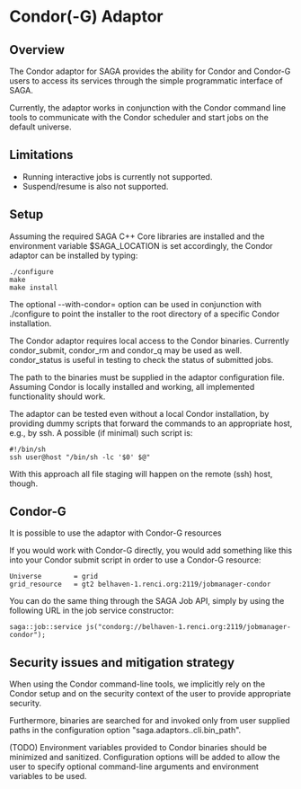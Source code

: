 Condor(-G) Adaptor
==================

Overview
--------

The Condor adaptor for SAGA provides the ability for Condor and Condor-G users 
to access its services through the simple programmatic interface of SAGA.

Currently, the adaptor works in conjunction with the Condor command line tools
to communicate with the Condor scheduler and start jobs on the default universe.


Limitations
------------

* Running interactive jobs is currently not supported. 
* Suspend/resume is also not supported.

Setup
-----

Assuming the required SAGA C++ Core libraries are installed and the environment 
variable $SAGA_LOCATION is set accordingly, the Condor adaptor can be installed
by typing:

    ./configure
    make
    make install
    
The optional --with-condor= option can be used in conjunction with ./configure
to point the installer to the root directory of a specific Condor installation. 

The Condor adaptor requires local access to the Condor binaries. Currently
condor_submit, condor_rm and condor_q may be used as well. condor_status is
useful in testing to check the status of submitted jobs.

The path to the binaries must be supplied in the adaptor configuration file.
Assuming Condor is locally installed and working, all implemented functionality
should work.

The adaptor can be tested even without a local Condor installation, by providing
dummy scripts that forward the commands to an appropriate host, e.g., by ssh.
A possible (if minimal) such script is:

    #!/bin/sh
    ssh user@host "/bin/sh -lc '$0' $@"

With this approach all file staging will happen on the remote (ssh) host,
though.

Condor-G
--------

It is possible to use the adaptor with Condor-G resources

If you would work with Condor-G directly, you would add something like this 
into your Condor submit script in order to use a Condor-G resource:

    Universe        = grid
    grid_resource   = gt2 belhaven-1.renci.org:2119/jobmanager-condor

You can do the same thing through the SAGA Job API, simply by using the 
following URL in the job service constructor:

    saga::job::service js("condorg://belhaven-1.renci.org:2119/jobmanager-condor");


Security issues and mitigation strategy
---------------------------------------

When using the Condor command-line tools, we implicitly rely on the Condor setup
and on the security context of the user to provide appropriate security.

Furthermore, binaries are searched for and invoked only from user supplied paths
in the configuration option "saga.adaptors.<adaptor name>.cli.bin_path".

(TODO) Environment variables provided to Condor binaries should be minimized and
sanitized. Configuration options will be added to allow the user to specify
optional command-line arguments and environment variables to be used.

